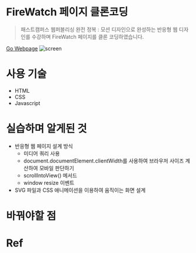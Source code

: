 # FireWatch 페이지 클론코딩
> 패스트캠퍼스 웹퍼블리싱 완전 정복 : 모션 디자인으로 완성하는 반응형 웹 디자인를 수강하며 FireWatch 페이지를 클론 코딩하였습니다.

[Go Webpage](https://jisooovo.github.io/Clone-Coding-Firewatch/)
![screen](https://github.com/JisooOvO/firewatch/assets/138751028/e11ab5c2-c343-4b21-a8a1-9ad3bea2e62f)


# 사용 기술
- HTML
- CSS
- Javascript

# 실습하며 알게된 것
- 반응형 웹 페이지 설계 방식
  - 미디어 쿼리 사용
  - document.documentElement.clientWidth를 사용하여 브라우저 사이즈 계산하여 모바일 판단하기
  - scrollIntoView() 메서드
  - window resize 이벤트
- SVG 파일과 CSS 애니메이션을 이용하여 움직이는 화면 설계
  
# 바꿔야할 점

# Ref
